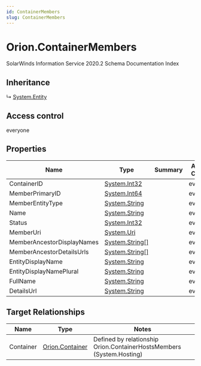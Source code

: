 ```yaml
---
id: ContainerMembers
slug: ContainerMembers
---
```


# Orion.ContainerMembers

SolarWinds Information Service 2020.2 Schema Documentation Index

## Inheritance

↳ [System.Entity](./../System/Entity)

## Access control

everyone

## Properties

| Name | Type | Summary | Access Control |
| ------ | ------ | ------ | ------ |
| ContainerID | [System.Int32](https://docs.microsoft.com/en-us/dotnet/api/system.int32) |  | everyone |
| MemberPrimaryID | [System.Int64](https://docs.microsoft.com/en-us/dotnet/api/system.int64) |  | everyone |
| MemberEntityType | [System.String](https://docs.microsoft.com/en-us/dotnet/api/system.string) |  | everyone |
| Name | [System.String](https://docs.microsoft.com/en-us/dotnet/api/system.string) |  | everyone |
| Status | [System.Int32](https://docs.microsoft.com/en-us/dotnet/api/system.int32) |  | everyone |
| MemberUri | [System.Uri](https://docs.microsoft.com/en-us/dotnet/api/system.uri) |  | everyone |
| MemberAncestorDisplayNames | [System.String[]](https://docs.microsoft.com/en-us/dotnet/api/system.string) |  | everyone |
| MemberAncestorDetailsUrls | [System.String[]](https://docs.microsoft.com/en-us/dotnet/api/system.string) |  | everyone |
| EntityDisplayName | [System.String](https://docs.microsoft.com/en-us/dotnet/api/system.string) |  | everyone |
| EntityDisplayNamePlural | [System.String](https://docs.microsoft.com/en-us/dotnet/api/system.string) |  | everyone |
| FullName | [System.String](https://docs.microsoft.com/en-us/dotnet/api/system.string) |  | everyone |
| DetailsUrl | [System.String](https://docs.microsoft.com/en-us/dotnet/api/system.string) |  | everyone |

## Target Relationships

| Name | Type | Notes |
| ------ | ------ | ------ |
| Container | [Orion.Container](./../Orion/Container) | Defined by relationship Orion.ContainerHostsMembers (System.Hosting) |

